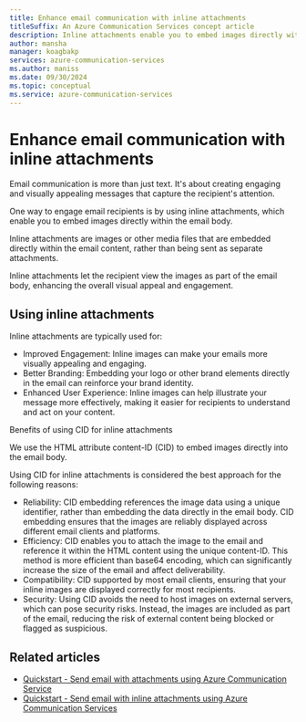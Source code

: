 ```yaml
---
title: Enhance email communication with inline attachments
titleSuffix: An Azure Communication Services concept article
description: Inline attachments enable you to embed images directly within the email body.
author: mansha
manager: koagbakp
services: azure-communication-services
ms.author: maniss
ms.date: 09/30/2024
ms.topic: conceptual
ms.service: azure-communication-services
---
```


# Enhance email communication with inline attachments

Email communication is more than just text. It's about creating engaging and visually appealing messages that capture the recipient's attention.

One way to engage email recipients is by using inline attachments, which enable you to embed images directly within the email body. 

Inline attachments are images or other media files that are embedded directly within the email content, rather than being sent as separate attachments.

Inline attachments let the recipient view the images as part of the email body, enhancing the overall visual appeal and engagement.

## Using inline attachments

Inline attachments are typically used for:

- Improved Engagement: Inline images can make your emails more visually appealing and engaging.
- Better Branding: Embedding your logo or other brand elements directly in the email can reinforce your brand identity.
- Enhanced User Experience: Inline images can help illustrate your message more effectively, making it easier for recipients to understand and act on your content.

Benefits of using CID for inline attachments

We use the HTML attribute content-ID (CID) to embed images directly into the email body.

Using CID for inline attachments is considered the best approach for the following reasons:

- Reliability: CID embedding references the image data using a unique identifier, rather than embedding the data directly in the email body. CID embedding ensures that the images are reliably displayed across different email clients and platforms.
- Efficiency: CID enables you to attach the image to the email and reference it within the HTML content using the unique content-ID. This method is more efficient than base64 encoding, which can significantly increase the size of the email and affect deliverability.
- Compatibility: CID supported by most email clients, ensuring that your inline images are displayed correctly for most recipients.
- Security: Using CID avoids the need to host images on external servers, which can pose security risks. Instead, the images are included as part of the email, reducing the risk of external content being blocked or flagged as suspicious.

## Related articles

- [Quickstart - Send email with attachments using Azure Communication Service](../../quickstarts/email/send-email-advanced/send-email-with-attachments.md)
- [Quickstart - Send email with inline attachments using Azure Communication Services](../../quickstarts/email/send-email-advanced/send-email-with-inline-attachments.md)